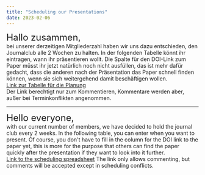 ```yaml
---
title: "Scheduling our Presentations"
date: 2023-02-06
---
```

<font size = "5">Hallo zusammen,</font><br>
bei unserer derzeitigen Mitgliederzahl haben wir uns dazu entschieden, den Journalclub alle 2 Wochen zu halten.
In der folgenden Tabelle könnt ihr eintragen, wann ihr präsentieren wollt. Die Spalte für den DOI-Link zum Paper müsst ihr jetzt natürlich noch nicht ausfüllen, das ist mehr dafür gedacht, dass die anderen nach der Präsentation das Paper schnell finden können, wenn sie sich weitergehend damit beschäftigen wollen.<br>
[Link zur Tabelle für die Planung](https://docs.google.com/spreadsheets/d/1kkXpUfwWM6je74_aFyR7q5HxInFqGXkjZg-9YSU5oTs/edit?usp=sharing)<br>
Der Link berechtigt nur zum Kommentieren, Kommentare werden aber, außer bei Terminkonflikten angenommen.

---

<font size = "5">Hello everyone,</font><br>
with our current number of members, we have decided to hold the journal club every 2 weeks.
In the following table, you can enter when you want to present. Of course, you don't have to fill in the column for the DOI link to the paper yet, this is more for the purpose that others can find the paper quickly after the presentation if they want to look into it further.<br>
[Link to the scheduling spreadsheet](https://docs.google.com/spreadsheets/d/1kkXpUfwWM6je74_aFyR7q5HxInFqGXkjZg-9YSU5oTs/edit?usp=sharing)<brr>
The link only allows commenting, but comments will be accepted except in scheduling conflicts.